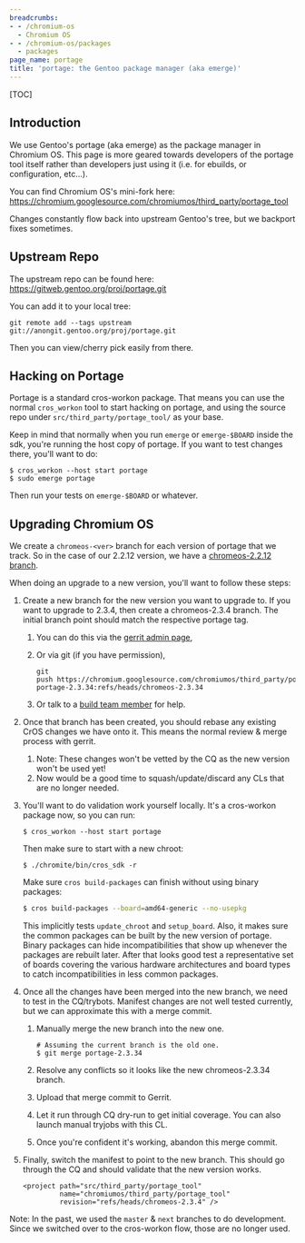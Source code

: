 ```yaml
---
breadcrumbs:
- - /chromium-os
  - Chromium OS
- - /chromium-os/packages
  - packages
page_name: portage
title: 'portage: the Gentoo package manager (aka emerge)'
---
```


[TOC]

## Introduction

We use Gentoo's portage (aka emerge) as the package manager in Chromium OS. This
page is more geared towards developers of the portage tool itself rather than
developers just using it (i.e. for ebuilds, or configuration, etc...).

You can find Chromium OS's mini-fork here:
<https://chromium.googlesource.com/chromiumos/third_party/portage_tool>

Changes constantly flow back into upstream Gentoo's tree, but we backport fixes
sometimes.

## Upstream Repo

The upstream repo can be found here:
<https://gitweb.gentoo.org/proj/portage.git>

You can add it to your local tree:

```none
git remote add --tags upstream git://anongit.gentoo.org/proj/portage.git
```

Then you can view/cherry pick easily from there.

## Hacking on Portage

Portage is a standard cros-workon package. That means you can use the normal
`cros_workon` tool to start hacking on portage, and using the source repo under
`src/third_party/portage_tool/` as your base.

Keep in mind that normally when you run `emerge` or `emerge-$BOARD` inside the
sdk, you're running the host copy of portage. If you want to test changes there,
you'll want to do:

```none
$ cros_workon --host start portage
$ sudo emerge portage
```

Then run your tests on `emerge-$BOARD` or whatever.

## Upgrading Chromium OS

We create a `chromeos-<ver>` branch for each version of portage that we track.
So in the case of our 2.2.12 version, we have a [chromeos-2.2.12
branch](https://chromium.googlesource.com/chromiumos/third_party/portage_tool/+/chromeos-2.2.12).

When doing an upgrade to a new version, you'll want to follow these steps:

1.  Create a new branch for the new version you want to upgrade to. If
            you want to upgrade to 2.3.4, then create a chromeos-2.3.4 branch.
            The initial branch point should match the respective portage tag.
    1.  You can do this via the [gerrit admin
                page](https://chromium-review.googlesource.com/admin/projects/chromiumos/third_party/portage_tool),
    2.  Or via git (if you have permission),

        ```none
        git push https://chromium.googlesource.com/chromiumos/third_party/portage_tool portage-2.3.34:refs/heads/chromeos-2.3.34
        ```

    3.  Or talk to a [build team
                member](https://chromium.googlesource.com/chromiumos/docs/+/HEAD/contact.md#Public-discussion-groups)
                for help.
2.  Once that branch has been created, you should rebase any existing
            CrOS changes we have onto it. This means the normal review & merge
            process with gerrit.
    1.  Note: These changes won't be vetted by the CQ as the new version
                won't be used yet!
    2.  Now would be a good time to squash/update/discard any CLs that
                are no longer needed.
3.  You'll want to do validation work yourself locally.
    It's a cros-workon package now, so you can run:

    ```none
    $ cros_workon --host start portage
    ```

    Then make sure to start with a new chroot:

    ```none
    $ ./chromite/bin/cros_sdk -r
    ```

    Make sure `cros build-packages` can finish without using binary packages:

    ```bash
    $ cros build-packages --board=amd64-generic --no-usepkg
    ```

    This implicitly tests `update_chroot` and `setup_board`. Also, it makes sure
    the common packages can be built by the new version of portage. Binary
    packages can hide incompatibilities that show up whenever the packages are
    rebuilt later. After that looks good test a representative set of boards
    covering the various hardware architectures and board types to catch
    incompatibilities in less common packages.
4.  Once all the changes have been merged into the new branch, we need
            to test in the CQ/trybots. Manifest changes are not well tested
            currently, but we can approximate this with a merge commit.
    1.  Manually merge the new branch into the new one.

        ```none
        # Assuming the current branch is the old one.
        $ git merge portage-2.3.34
        ```

    2.  Resolve any conflicts so it looks like the new chromeos-2.3.34
                branch.
    3.  Upload that merge commit to Gerrit.
    4.  Let it run through CQ dry-run to get initial coverage. You can
                also launch manual tryjobs with this CL.
    5.  Once you're confident it's working, abandon this merge commit.
5.  Finally, switch the manifest to point to the new branch. This should
            go through the CQ and should validate that the new version works.

    ```none
    <project path="src/third_party/portage_tool"
             name="chromiumos/third_party/portage_tool"
             revision="refs/heads/chromeos-2.3.4" />
    ```

Note: In the past, we used the `master` & `next` branches to do development.
Since we switched over to the cros-workon flow, those are no longer used.
